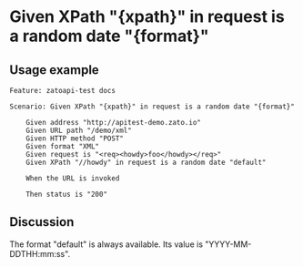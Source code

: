 
Given XPath "{xpath}" in request is a random date "{format}"
=============================================================================================================

Usage example
-------------

```
Feature: zatoapi-test docs

Scenario: Given XPath "{xpath}" in request is a random date "{format}"

    Given address "http://apitest-demo.zato.io"
    Given URL path "/demo/xml"
    Given HTTP method "POST"
    Given format "XML"
    Given request is "<req><howdy>foo</howdy></req>"
    Given XPath "//howdy" in request is a random date "default"

    When the URL is invoked

    Then status is "200"
```

Discussion
----------

The format "default" is always available. Its value is "YYYY-MM-DDTHH:mm:ss".